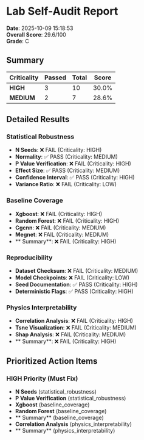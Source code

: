 # Lab Self-Audit Report
**Date**: 2025-10-09 15:18:53  
**Overall Score**: 29.6/100  
**Grade**: C

## Summary

| Criticality | Passed | Total | Score |
|-------------|--------|-------|-------|
| **HIGH** | 3 | 10 | 30.0% |
| **MEDIUM** | 2 | 7 | 28.6% |

## Detailed Results


### Statistical Robustness

- **N Seeds**: ❌ FAIL (Criticality: HIGH)
- **Normality**: ✅ PASS (Criticality: MEDIUM)
- **P Value Verification**: ❌ FAIL (Criticality: HIGH)
- **Effect Size**: ✅ PASS (Criticality: MEDIUM)
- **Confidence Interval**: ✅ PASS (Criticality: HIGH)
- **Variance Ratio**: ❌ FAIL (Criticality: LOW)

### Baseline Coverage

- **Xgboost**: ❌ FAIL (Criticality: HIGH)
- **Random Forest**: ❌ FAIL (Criticality: HIGH)
- **Cgcnn**: ❌ FAIL (Criticality: MEDIUM)
- **Megnet**: ❌ FAIL (Criticality: MEDIUM)
- ** Summary**: ❌ FAIL (Criticality: HIGH)

### Reproducibility

- **Dataset Checksum**: ❌ FAIL (Criticality: MEDIUM)
- **Model Checkpoints**: ❌ FAIL (Criticality: LOW)
- **Seed Documentation**: ✅ PASS (Criticality: HIGH)
- **Deterministic Flags**: ✅ PASS (Criticality: HIGH)

### Physics Interpretability

- **Correlation Analysis**: ❌ FAIL (Criticality: HIGH)
- **Tsne Visualization**: ❌ FAIL (Criticality: MEDIUM)
- **Shap Analysis**: ❌ FAIL (Criticality: MEDIUM)
- ** Summary**: ❌ FAIL (Criticality: HIGH)

## Prioritized Action Items

### HIGH Priority (Must Fix)

- **N Seeds** (statistical_robustness)
- **P Value Verification** (statistical_robustness)
- **Xgboost** (baseline_coverage)
- **Random Forest** (baseline_coverage)
- ** Summary** (baseline_coverage)
- **Correlation Analysis** (physics_interpretability)
- ** Summary** (physics_interpretability)
